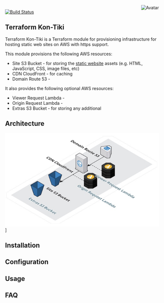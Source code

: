 <img align="right" src="https://raw.github.com/cliffano/terraform-kon-tiki/main/avatar.jpg" alt="Avatar"/>

[![Build Status](https://github.com/cliffano/terraform-kon-tiki/workflows/CI/badge.svg)](https://github.com/cliffano/terraform-kon-tiki/actions?query=workflow%3ACI)
<br/>

Terraform Kon-Tiki
------------------

Terraform Kon-Tiki is a Terraform module for provisioning infrastructure for hosting static web sites on AWS with https support.

This module provisions the following AWS resources:

* Site S3 Bucket - for storing the [static website](https://docs.aws.amazon.com/AmazonS3/latest/userguide/WebsiteHosting.html) assets (e.g. HTML, JavaScript, CSS, image files, etc)
* CDN CloudFront - for caching 
* Domain Route 53 - 

It also provides the following optional AWS resources:

* Viewer Request Lambda - 
* Origin Request Lambda - 
* Extras S3 Bucket - for storing any additional 

Architecture
------------

![Architecture Diagram](architecture.jpg)]

Installation
------------

Configuration
-------------

Usage
-----

FAQ
---